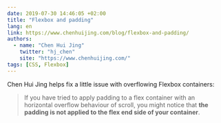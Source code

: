 ```yaml
---
date: 2019-07-30 14:46:05 +02:00
title: "Flexbox and padding"
lang: en
link: https://www.chenhuijing.com/blog/flexbox-and-padding/
authors:
  - name: "Chen Hui Jing"
    twitter: "hj_chen"
    site: "https://www.chenhuijing.com/"
tags: [CSS, Flexbox]
---
```


Chen Hui Jing helps fix a little issue with overflowing Flexbox containers:

> If you have tried to apply padding to a flex container with an horizontal overflow behaviour of scroll, you might notice that **the padding is not applied to the flex end side of your container**.

